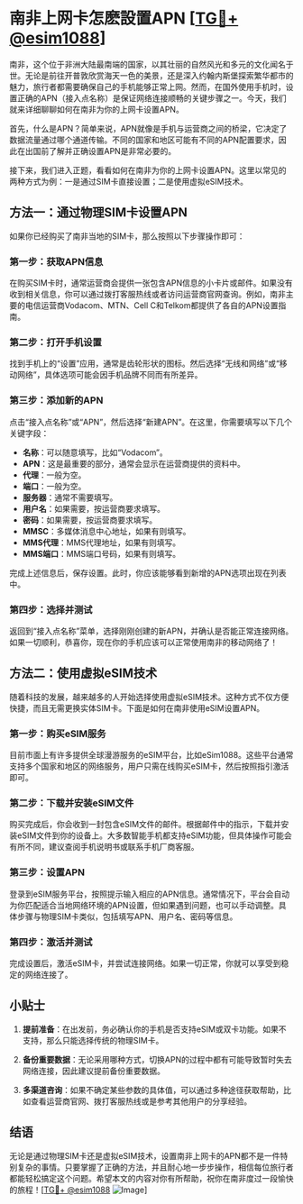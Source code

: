 # 南非上网卡怎麽設置APN [[TG💪+ @esim1088](https://t.me/s/esim1088)]

南非，这个位于非洲大陆最南端的国家，以其壮丽的自然风光和多元的文化闻名于世。无论是前往开普敦欣赏海天一色的美景，还是深入约翰内斯堡探索繁华都市的魅力，旅行者都需要确保自己的手机能够正常上网。然而，在国外使用手机时，设置正确的APN（接入点名称）是保证网络连接顺畅的关键步骤之一。今天，我们就来详细聊聊如何在南非为你的上网卡设置APN。

首先，什么是APN？简单来说，APN就像是手机与运营商之间的桥梁，它决定了数据流量通过哪个通道传输。不同的国家和地区可能有不同的APN配置要求，因此在出国前了解并正确设置APN是非常必要的。

接下来，我们进入正题，看看如何在南非为你的上网卡设置APN。这里以常见的两种方式为例：一是通过SIM卡直接设置；二是使用虚拟eSIM技术。

## 方法一：通过物理SIM卡设置APN

如果你已经购买了南非当地的SIM卡，那么按照以下步骤操作即可：

### 第一步：获取APN信息
在购买SIM卡时，通常运营商会提供一张包含APN信息的小卡片或邮件。如果没有收到相关信息，你可以通过拨打客服热线或者访问运营商官网查询。例如，南非主要的电信运营商Vodacom、MTN、Cell C和Telkom都提供了各自的APN设置指南。

### 第二步：打开手机设置
找到手机上的“设置”应用，通常是齿轮形状的图标。然后选择“无线和网络”或“移动网络”，具体选项可能会因手机品牌不同而有所差异。

### 第三步：添加新的APN
点击“接入点名称”或“APN”，然后选择“新建APN”。在这里，你需要填写以下几个关键字段：
- **名称**：可以随意填写，比如“Vodacom”。
- **APN**：这是最重要的部分，通常会显示在运营商提供的资料中。
- **代理**：一般为空。
- **端口**：一般为空。
- **服务器**：通常不需要填写。
- **用户名**：如果需要，按运营商要求填写。
- **密码**：如果需要，按运营商要求填写。
- **MMSC**：多媒体消息中心地址，如果有则填写。
- **MMS代理**：MMS代理地址，如果有则填写。
- **MMS端口**：MMS端口号码，如果有则填写。

完成上述信息后，保存设置。此时，你应该能够看到新增的APN选项出现在列表中。

### 第四步：选择并测试
返回到“接入点名称”菜单，选择刚刚创建的新APN，并确认是否能正常连接网络。如果一切顺利，恭喜你，现在你的手机应该可以正常使用南非的移动网络了！

## 方法二：使用虚拟eSIM技术

随着科技的发展，越来越多的人开始选择使用虚拟eSIM技术。这种方式不仅方便快捷，而且无需更换实体SIM卡。下面是如何在南非使用eSIM设置APN。

### 第一步：购买eSIM服务
目前市面上有许多提供全球漫游服务的eSIM平台，比如eSim1088。这些平台通常支持多个国家和地区的网络服务，用户只需在线购买eSIM卡，然后按照指引激活即可。

### 第二步：下载并安装eSIM文件
购买完成后，你会收到一封包含eSIM文件的邮件。根据邮件中的指示，下载并安装eSIM文件到你的设备上。大多数智能手机都支持eSIM功能，但具体操作可能会有所不同，建议查阅手机说明书或联系手机厂商客服。

### 第三步：设置APN
登录到eSIM服务平台，按照提示输入相应的APN信息。通常情况下，平台会自动为你匹配适合当地网络环境的APN设置，但如果遇到问题，也可以手动调整。具体步骤与物理SIM卡类似，包括填写APN、用户名、密码等信息。

### 第四步：激活并测试
完成设置后，激活eSIM卡，并尝试连接网络。如果一切正常，你就可以享受到稳定的网络连接了。

## 小贴士

1. **提前准备**：在出发前，务必确认你的手机是否支持eSIM或双卡功能。如果不支持，那么只能选择传统的物理SIM卡。
   
2. **备份重要数据**：无论采用哪种方式，切换APN的过程中都有可能导致暂时失去网络连接，因此建议提前备份重要数据。

3. **多渠道咨询**：如果不确定某些参数的具体值，可以通过多种途径获取帮助，比如查看运营商官网、拨打客服热线或是参考其他用户的分享经验。

## 结语

无论是通过物理SIM卡还是虚拟eSIM技术，设置南非上网卡的APN都不是一件特别复杂的事情。只要掌握了正确的方法，并且耐心地一步步操作，相信每位旅行者都能轻松搞定这个问题。希望本文的内容对你有所帮助，祝你在南非度过一段愉快的旅程！[[TG💪+ @esim1088](https://t.me/s/esim1088) ![Image](https://i.postimg.cc/4NQfJmqS/Snipaste-2025-05-13-00-14-12.png)]